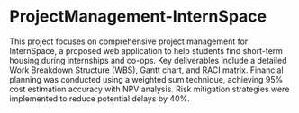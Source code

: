# ProjectManagement-InternSpace
This project focuses on comprehensive project management for InternSpace, a proposed web application to help students find short-term housing during internships and co-ops. Key deliverables include a detailed Work Breakdown Structure (WBS), Gantt chart, and RACI matrix. Financial planning was conducted using a weighted sum technique, achieving 95% cost estimation accuracy with NPV analysis. Risk mitigation strategies were implemented to reduce potential delays by 40%.
